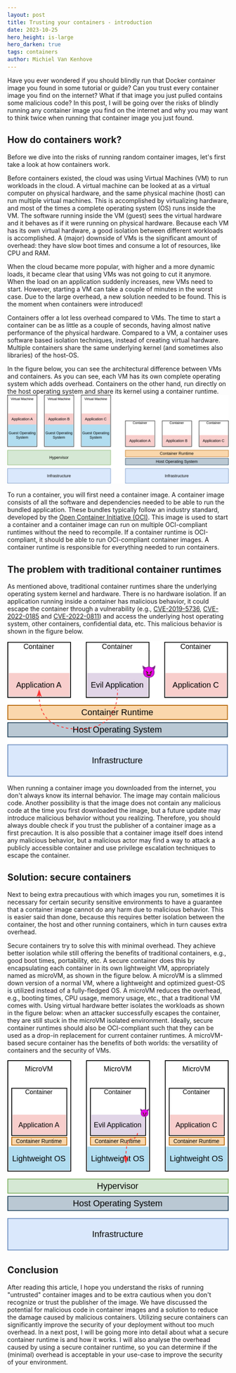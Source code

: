```yaml
---
layout: post
title: Trusting your containers - introduction
date: 2023-10-25
hero_height: is-large
hero_darken: true
tags: containers
author: Michiel Van Kenhove
---
```


Have you ever wondered if you should blindly run that Docker container image you found in some tutorial or guide? Can you trust every container image you find on the internet? What if that image you just pulled contains some malicious code? In this post, I will be going over the risks of blindly running any container image you find on the internet and why you may want to think twice when running that container image you just found.

## How do containers work?

Before we dive into the risks of running random container images, let's first take a look at how containers work.

Before containers existed, the cloud was using Virtual Machines (VM) to run workloads in the cloud. A virtual machine can be looked at as a virtual computer on physical hardware, and the same physical machine (host) can run multiple virtual machines. This is accomplished by virtualizing hardware, and most of the times a complete operating system (OS) runs inside the VM. The software running inside the VM (guest) sees the virtual hardware and it behaves as if it were running on physical hardware. Because each VM has its own virtual hardware, a good isolation between different workloads is accomplished. A (major) downside of VMs is the significant amount of overhead: they have slow boot times and consume a lot of resources, like CPU and RAM.

When the cloud became more popular, with higher and a more dynamic loads, it became clear that using VMs was not going to cut it anymore. When the load on an application suddenly increases, new VMs need to start. However, starting a VM can take a couple of minutes in the worst case. Due to the large overhead, a new solution needed to be found. This is the moment when containers were introduced!

Containers offer a lot less overhead compared to VMs. The time to start a container can be as little as a couple of seconds, having almost native performance of the physical hardware. Compared to a VM, a container uses software based isolation techniques, instead of creating virtual hardware. Multiple containers share the same underlying kernel (and sometimes also libraries) of the host-OS.

In the figure below, you can see the architectural difference between VMs and containers. As you can see, each VM has its own complete operating system which adds overhead. Containers on the other hand, run directly on the host operating system and share its kernel using a container runtime.
![Container vs virtual machine architecture](/img/trusting-your-containers/container_vs_vm_arch.png)

To run a container, you will first need a container image. A container image consists of all the software and dependencies needed to be able to run the bundled application. These bundles typically follow an industry standard, developed by the [Open Container Initiative (OCI)](https://opencontainers.org/). This image is used to start a container and a container image can run on multiple OCI-compliant runtimes without the need to recompile. If a container runtime is OCI-compliant, it should be able to run OCI-compliant container images. A container runtime is responsible for everything needed to run containers.

## The problem with traditional container runtimes

As mentioned above, traditional container runtimes share the underlying operating system kernel and hardware. There is no hardware isolation. If an application running inside a container has malicious behavior, it could escape the container through a vulnerability (e.g., [CVE-2019-5736](https://nvd.nist.gov/vuln/detail/CVE-2019-5736), [CVE-2022-0185](https://nvd.nist.gov/vuln/detail/CVE-2022-0185) and [CVE-2022-0811](https://nvd.nist.gov/vuln/detail/CVE-2022-0811)) and access the underlying host operating system, other containers, confidential data, etc. This malicious behavior is shown in the figure below.

![Evil application escapes container](/img/trusting-your-containers/container_evil_app.png)

When running a container image you downloaded from the internet, you don't always know its internal behavior. The image may contain malicious code. Another possibility is that the image does not contain any malicious code at the time you first downloaded the image, but a future update may introduce malicious behavior without you realizing. Therefore, you should always double check if you trust the publisher of a container image as a first precaution. It is also possible that a container image itself does intend any malicious behavior, but a malicious actor may find a way to attack a publicly accessible container and use privilege escalation techniques to escape the container.

## Solution: secure containers

Next to being extra precautious with which images you run, sometimes it is necessary for certain security sensitive environments to have a guarantee that a container image cannot do any harm due to malicious behavior. This is easier said than done, because this requires better isolation between the container, the host and other running containers, which in turn causes extra overhead.

Secure containers try to solve this with minimal overhead. They achieve better isolation while still offering the benefits of traditional containers, e.g., good boot times, portability, etc. A secure container does this by encapsulating each container in its own lightweight VM, appropriately named as microVM, as shown in the figure below. A microVM is a slimmed down version of a normal VM, where a lightweight and optimized guest-OS is utilized instead of a fully-fledged OS. A microVM reduces the overhead, e.g., booting times, CPU usage, memory usage, etc., that a traditional VM comes with. Using virtual hardware better isolates the workloads as shown in the figure below: when an attacker successfully escapes the container, they are still stuck in the microVM isolated environment. Ideally, secure container runtimes should also be OCI-compliant such that they can be used as a drop-in replacement for current container runtimes. A microVM-based secure container has the benefits of both worlds: the versatility of containers and the security of VMs.

![Evil application stuck in isolated microVM container](/img/trusting-your-containers/microvm_container_isolation.png)

## Conclusion

After reading this article, I hope you understand the risks of running "untrusted" container images and to be extra cautious when you don't recognize or trust the publisher of the image. We have discussed the potential for malicious code in container images and a solution to reduce the damage caused by malicious containers. Utilizing secure containers can significantly improve the security of your deployment without too much overhead. In a next post, I will be going more into detail about what a secure container runtime is and how it works. I will also analyse the overhead caused by using a secure container runtime, so you can determine if the (minimal) overhead is acceptable in your use-case to improve the security of your environment.


